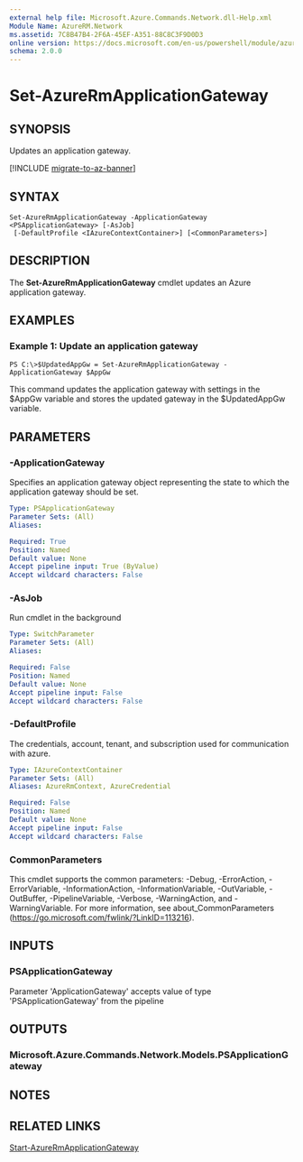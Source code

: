 ```yaml
---
external help file: Microsoft.Azure.Commands.Network.dll-Help.xml
Module Name: AzureRM.Network
ms.assetid: 7C8B47B4-2F6A-45EF-A351-88C8C3F9D0D3
online version: https://docs.microsoft.com/en-us/powershell/module/azurerm.network/set-azurermapplicationgateway
schema: 2.0.0
---
```


# Set-AzureRmApplicationGateway

## SYNOPSIS
Updates an application gateway.

[!INCLUDE [migrate-to-az-banner](../../includes/migrate-to-az-banner.md)]

## SYNTAX

```
Set-AzureRmApplicationGateway -ApplicationGateway <PSApplicationGateway> [-AsJob]
 [-DefaultProfile <IAzureContextContainer>] [<CommonParameters>]
```

## DESCRIPTION
The **Set-AzureRmApplicationGateway** cmdlet updates an Azure application gateway.

## EXAMPLES

### Example 1: Update an application gateway
```
PS C:\>$UpdatedAppGw = Set-AzureRmApplicationGateway -ApplicationGateway $AppGw
```

This command updates the application gateway with settings in the $AppGw variable and stores the updated gateway in the $UpdatedAppGw variable.

## PARAMETERS

### -ApplicationGateway
Specifies an application gateway object representing the state to which the application gateway should be set.

```yaml
Type: PSApplicationGateway
Parameter Sets: (All)
Aliases: 

Required: True
Position: Named
Default value: None
Accept pipeline input: True (ByValue)
Accept wildcard characters: False
```

### -AsJob
Run cmdlet in the background

```yaml
Type: SwitchParameter
Parameter Sets: (All)
Aliases: 

Required: False
Position: Named
Default value: None
Accept pipeline input: False
Accept wildcard characters: False
```

### -DefaultProfile
The credentials, account, tenant, and subscription used for communication with azure.

```yaml
Type: IAzureContextContainer
Parameter Sets: (All)
Aliases: AzureRmContext, AzureCredential

Required: False
Position: Named
Default value: None
Accept pipeline input: False
Accept wildcard characters: False
```

### CommonParameters
This cmdlet supports the common parameters: -Debug, -ErrorAction, -ErrorVariable, -InformationAction, -InformationVariable, -OutVariable, -OutBuffer, -PipelineVariable, -Verbose, -WarningAction, and -WarningVariable. For more information, see about_CommonParameters (https://go.microsoft.com/fwlink/?LinkID=113216).

## INPUTS

### PSApplicationGateway
Parameter 'ApplicationGateway' accepts value of type 'PSApplicationGateway' from the pipeline

## OUTPUTS

### Microsoft.Azure.Commands.Network.Models.PSApplicationGateway

## NOTES

## RELATED LINKS

[Start-AzureRmApplicationGateway](./Start-AzureRmApplicationGateway.md)


